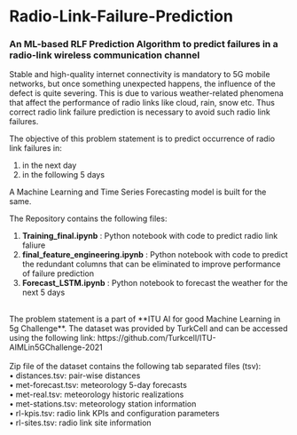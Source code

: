 # Radio-Link-Failure-Prediction
### An ML-based RLF Prediction Algorithm to predict failures in a radio-link wireless communication channel<br/>
Stable and high-quality internet connectivity is mandatory to 5G mobile networks, but once something unexpected happens, the influence of the defect is quite severing. This is due to various weather-related phenomena that affect the performance of radio links like cloud, rain, snow etc. Thus correct radio link failure prediction is necessary to avoid such radio link failures.<br/>

The objective of this problem statement is to predict occurrence of radio link failures in:
1. in the next day
2. in the following 5 days <br/>

A Machine Learning and Time Series Forecasting model is built for the same. <br/>

The Repository contains the following files:</br>
1. **Training_final.ipynb** : Python notebook with code to predict radio link faliure</br>
2. **final_feature_engineering.ipynb** : Python notebook with code to predict the redundant columns that can be eliminated to improve performance of failure prediction</br>
3. **Forecast_LSTM.ipynb** : Python notebook to forecast the weather for the next 5 days </br>

</br>
The problem statement is a part of **ITU AI for good Machine Learning in 5g Challenge**. The dataset was provided by TurkCell and can be accessed using the following link: https://github.com/Turkcell/ITU-AIMLin5GChallenge-2021    <br/>
<br/>
Zip file of the dataset contains the following tab separated files (tsv):<br/>
• distances.tsv: pair-wise distances<br/>
• met-forecast.tsv: meteorology 5-day forecasts<br/>
• met-real.tsv: meteorology historic realizations<br/>
• met-stations.tsv: meteorology station information<br/>
• rl-kpis.tsv: radio link KPIs and configuration parameters<br/>
• rl-sites.tsv: radio link site information<br/>
